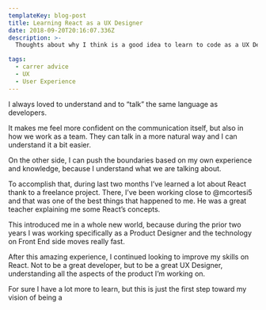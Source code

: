 ```yaml
---
templateKey: blog-post
title: Learning React as a UX Designer
date: 2018-09-20T20:16:07.336Z
description: >-
  Thoughts about why I think is a good idea to learn to code as a UX Designer

tags:
  - carrer advice
  - UX
  - User Experience
---
```


I always loved to understand and to “talk” the same language as developers.

It makes me feel more confident on the communication itself, but also in how we work as a team. They can talk in a more natural way and I can understand it a bit easier.

On the other side, I can push the boundaries based on my own experience and knowledge, because I understand what we are talking about.

To accomplish that, during last two months I’ve learned a lot about React thank to a freelance project. There, I’ve been working close to @mcortesi5 and that was one of the best things that happened to me. He was a great teacher explaining me some React’s concepts.

This introduced me in a whole new world, because during the prior two years I was working specifically as a Product Designer and the technology on Front End side moves really fast.

After this amazing experience, I continued looking to improve my skills on React. Not to be a great developer, but to be a great UX Designer, understanding all the aspects of the product I’m working on.

For sure I have a lot more to learn, but this is just the first step toward my vision of being a